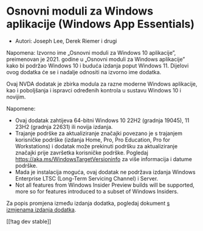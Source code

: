 # Osnovni moduli za Windows aplikacije (Windows App Essentials) #

* Autori: Joseph Lee, Derek Riemer i drugi

Napomena: Izvorno ime „Osnovni moduli za Windows 10 aplikacije”, preimenovan
je 2021. godine u „Osnovni moduli za Windows aplikacije” kako bi podržao
Windows 10 i buduća izdanja poput Windows 11. Dijelovi ovog dodatka će se i
nadalje odnositi na izvorno ime dodatka.

Ovaj NVDA dodatak je zbirka modula za razne moderne Windows aplikacije, kao
i poboljšanja i ispravci određenih kontrola u sustavu Windows 10 i novijim.

Napomene:

* Ovaj dodatak zahtijeva 64-bitni Windows 10 22H2 (gradnja 19045), 11 23H2
  (gradnja 22631) ili novija izdanja.
* Trajanje podrške za aktualiziranje značajki povezano je s trajanjem
  korisničke podrške (izdanja Home, Pro, Pro Education, Pro for
  Workstations) i dodatak može prekinuti podršku za aktualiziranje značajki
  prije završetka korisničke podrške. Pogledaj
  <https://aka.ms/WindowsTargetVersioninfo> za više informacija i datume
  podrške.
* Mada je instalacija moguća, ovaj dodatak ne podržava izdanja Windows
  Enterprise LTSC (Long-Term Servicing Channel) i Server.
* Not all features from Windows Insider Preview builds will be supported,
  more so for features introduced to a subset of Windows Insiders.

Za popis promjena između izdanja dodatka, pogledaj dokument [s izmjenama
izdanja dodatka][1].

[[!tag dev stable]]

[1]: https://github.com/josephsl/wintenapps/wiki/w10changelog
